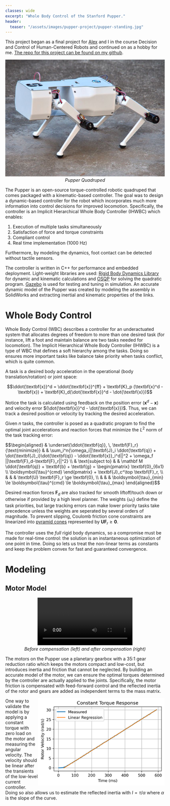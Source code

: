 ```yaml
---
classes: wide
excerpt: "Whole Body Control of the Stanford Pupper."
header:
  teaser: "/assets/images/pupper-project/pupper-standing.jpg"
---
```

<!-- Use the following script to see live updates of the jekyll local website -->
<head>
<script type="text/javascript" src="https://livejs.com/live.js"></script>
</head>

This project began as a final project for [Alex](https://github.com/alexnavtt) and I in the course Decision and Control of Human-Centered Robots and continued on as a hobby for me. [The repo for this project can be found on my github](https://github.com/makeller1/PupperWholeBodyControl).

<p align="center">
<img width="640" src="/assets/images/pupper-project/pupper-standing.jpg"><br>
<em>Pupper Quadruped</em>
</p>

The Pupper is an open-source torque-controlled robotic quadruped that comes packaged with a kinematic-based controller. The goal was to design a dynamic-based controller for the robot which incorporates much more information into control decisions for improved locomotion. Specifically, the controller is an Implicit Hierarchical Whole Body Controller (IHWBC) which enables:

1. Execution of multiple tasks simultaneously
2. Satisfaction of force and torque constraints
3. Compliant control
4. Real time implementation (1000 Hz)

Furthermore, by modeling the dynamics, foot contact can be detected without tactile sensors.

The controller is written in C++ for performance and embedded deployment. Light-weight libraries are used: [Rigid Body Dynamics Library](https://github.com/ORB-HD/rbdl-orb) for dynamic and kinematic calculations and [OSQP](https://osqp.org/) for solving the quadratic program. [Gazebo](https://gazebosim.org) is used for testing and tuning in simulation. An accurate dynamic model of the Pupper was created by modeling the assembly in SolidWorks and extracting inertial and kinematic properties of the links.

<!-- ### Hardware

The hip, shoulder, and elbow joints are composed of brushless DC motors that provide 12 actuated degrees of freedom. The motors provide feedback on the current and angular position through an incremental encoder. Low level current control runs on dedicated motor controllers at 1000 Hz. A 9 dof IMU provides feedback on angular position and velocity. A micro controller communicates with the motor controllers (I2C) and host computer (USB Serial), performs filtering and sensor fusion, and takes over high level control when faults are encountered. -->

# Whole Body Control
Whole Body Control (WBC) describes a controller for an underactuated system that allocates degrees of freedom to more than one desired task (for instance, lift a foot and maintain balance are two tasks needed for locomotion). The Implicit Hierarchical Whole Body Controller (IHWBC) is a type of WBC that defines a soft hierarchy among the tasks. Doing so ensures more important tasks like balance take priority when tasks conflict, which is quite common. 

A task is a desired body acceleration in the operational (body translation/rotation) or joint space:


$$\ddot{\textbf{x}}^d = \ddot{\textbf{x}}^{ff} + \textbf{K}_p (\textbf{x}^d - \textbf{x}) + \textbf{K}_d(\dot{\textbf{x}}^d - \dot{\textbf{x}})$$

Notice the task is calculated using feedback on the position error $(\textbf{x}^d - \textbf{x})$ and velocity error $(\dot{\textbf{x}}^d - \dot{\textbf{x}})$. Thus, we can track a desired position or velocity by tracking the desired acceleration. 

Given $n$ tasks, the controller is posed as a quadratic program to find the optimal joint accelerations and reaction forces that minimize the $L^2$ norm of the task tracking error:
<div>
$$\begin{aligned}
& \underset{\ddot{\textbf{q}}, \, \textbf{F}_r}{\text{minimize}}
& & \sum_i^n{\omega_i||\textbf{J}_i \ddot{\textbf{q}} + \dot{\textbf{J}_i}\dot{\textbf{q}} - \ddot{\textbf{x}}_i^d||^2 + \omega_f ||\textbf{F}_d-\textbf{F}_r||^2} 
\\
& \text{subject to}
& & \mathbf M \ddot{\textbf{q}} + \textbf{b} + \textbf{g} = \begin{pmatrix} \textbf{0}_{6x1} \\ \boldsymbol{\tau}^{cmd} \end{pmatrix} + \textbf{J}_c^\top \textbf{F}_r,
\\
& 
& & \textbf{U} \textbf{F}_r \ge \textbf{0},
\\ 
&
& & \boldsymbol{\tau}_{min} \le \boldsymbol{\tau}^{cmd} \le \boldsymbol{\tau}_{max}
\end{aligned}$$
</div>

Desired reaction forces $\textbf{F}_d$ are also tracked for smooth liftoff/touch down or otherwise if provided by a high level planner. The weights $\{\omega_i\}$ define the task priorities, but large tracking errors can make lower priority tasks take precedence unless the weights are seperated by several orders of magnitude. To prevent slipping, Coulomb friction cone constraints are linearized into [pyramid cones](https://scaron.info/robot-locomotion/friction-cones.html) represented by $\textbf{U} \textbf{F}_r \ge \textbf{0}$. 

The controller uses the *full* rigid body dynamics, so a compromise must be made for real-time control: the solution is an instantaneous optimization of one point in time. Doing so lets us treat the non-linear terms as constants and keep the problem convex for fast and guaranteed convergence. 


# Modeling

## Motor Model

<p align="center">
<video src="/assets/images/pupper-project/motor-comparison.mp4" controls="controls" style="max-height: 500px;" type="video/mp4">
</video>
<br>
<em>Before compensation (left) and after compensation (right) </em>
</p>

The motors on the Pupper use a planetary gearbox with a 35:1 gear reduction ratio which keeps the motors compact and low-cost, but introduces inertia and friction that cannot be neglected. By building an accurate model of the motor, we can ensure the optimal torques determined by the controller are actually applied to the joints. Specifically, the motor friction is compensated with feed-forward control and the reflected inertia of the rotor and gears are added as independent terms to the mass matrix. 

<!-- ![constant torque response](/assets/images/pupper-project/rotor_inertia_identification.png){: .align-right width="50%"} -->

<img width="400" align="right" src="/assets/images/pupper-project/rotor_inertia_identification.png" alt="constant torque response">

One way to validate the model is by applying a constant torque with zero load on the motor and measuring the angular velocity. The velocity should be linear after the transients of the low-level current controller. Doing so also allows us to estimate the reflected inertia with $I = \tau / \alpha$ where $\alpha$ is the slope of the curve. 


<!-- 
<p align="center">
<img src="/assets/images/pupper-project/rotor_inertia_identification.png" style="max-width: 450px;"><br>
<em>Friction is compensated well and the reflected inertia is estimated with the slope</em>
</p> -->


<!-- PURPOSE:

2 fold,
1. For prospective employers
2. For educating others and my future self

These goals can be compatible but there is a trade-off depending on the assumed audience. I will bias toward the second since I will be more motivated to help others / myself understand.

TLDR:
- Design of an Implicit Hierarchical Whole-Body Controller for model-based dynamics control
- Low-level and high-level control written in C++
- Involved embedded software
- Modeled dynamics with RBDL
- Simulated in Gazebo
- I used sophisticated and classic control algorithms
- Link code 

The Pupper is an open-source torque-controlled robotic quadruped that I wrote a dynamic controller for. 
-->